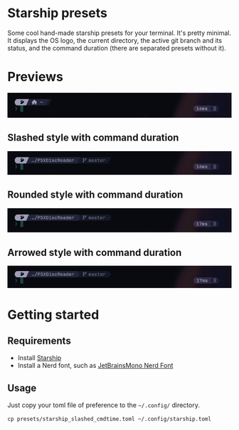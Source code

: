# Starship presets
Some cool hand-made starship presets for your terminal.
It's pretty minimal. It displays the OS logo, the current directory, the active git branch and its status, and the command duration (there are separated presets without it).

# Previews
![Home](./screenshots/home.png "Home")

## Slashed style with command duration
![Slashed](./screenshots/slashed.png "Slashed")

## Rounded style with command duration
![Rounded](./screenshots/rounded.png "Rounded")

## Arrowed style with command duration
![Arrowed](./screenshots/arrowed.png "Arrowed")

# Getting started
## Requirements
* Install [Starship](https://starship.rs)
* Install a Nerd font, such as [JetBrainsMono Nerd Font](https://github.com/ryanoasis/nerd-fonts)

## Usage
Just copy your toml file of preference to the `~/.config/` directory.
```
cp presets/starship_slashed_cmdtime.toml ~/.config/starship.toml
```
